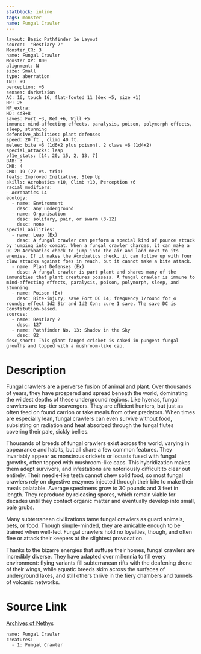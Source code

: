 ```yaml
---
statblock: inline
tags: monster
name: Fungal Crawler
---
```

```statblock
layout: Basic Pathfinder 1e Layout
source:  "Bestiary 2"
Monster_CR: 3
name: Fungal Crawler
Monster_XP: 800
alignment: N
size: Small
type: aberration
INI: +9
perception: +6
senses: darkvision
AC: 16, touch 16, flat-footed 11 (dex +5, size +1)
HP: 26
HP_extra: 
HD: 4d8+8
saves: Fort +3, Ref +6, Will +5
immune: mind-affecting effects, paralysis, poison, polymorph effects, sleep, stunning
defensive_abilities: plant defenses
speed: 20 ft., climb 40 ft.
melee: bite +6 (1d6+2 plus poison), 2 claws +6 (1d4+2)
special_attacks: leap
pf1e_stats: [14, 20, 15, 2, 13, 7]
BAB: 3
CMB: 4
CMD: 19 (27 vs. trip)
feats: Improved Initiative, Step Up
skills: Acrobatics +10, Climb +10, Perception +6
racial_modifiers:
- Acrobatics 14
ecology:
  - name: Environment
    desc: any underground
  - name: Organisation
    desc: solitary, pair, or swarm (3-12)
    desc: none
special_abilities:
  - name: Leap (Ex)
    desc: A fungal crawler can perform a special kind of pounce attack by jumping into combat. When a fungal crawler charges, it can make a DC 20 Acrobatics check to jump into the air and land next to its enemies. If it makes the Acrobatics check, it can follow up with four claw attacks against foes in reach, but it cannot make a bite attack.
  - name: Plant Defenses (Ex)
    desc: A fungal crawler is part plant and shares many of the immunities that plant creatures possess. A fungal crawler is immune to mind-affecting effects, paralysis, poison, polymorph, sleep, and stunning.
  - name: Poison (Ex)
    desc: Bite-injury; save Fort DC 14; frequency 1/round for 4 rounds; effect 1d2 Str and 1d2 Con; cure 1 save. The save DC is Constitution-based.
sources:
  - name: Bestiary 2
    desc: 127
  - name: Pathfinder No. 13: Shadow in the Sky
    desc: 82
desc_short: This giant fanged cricket is caked in pungent fungal growths and topped with a mushroom-like cap.
```
# Description
Fungal crawlers are a perverse fusion of animal and plant. Over thousands of years, they have prospered and spread beneath the world, dominating the wildest depths of these underground regions. Like hyenas, fungal crawlers are top-tier scavengers. They are efficient hunters, but just as often feed on found carrion or take meals from other predators. When times are especially lean, fungal crawlers can even survive without food, subsisting on radiation and heat absorbed through the fungal flutes covering their pale, sickly bellies.

Thousands of breeds of fungal crawlers exist across the world, varying in appearance and habits, but all share a few common features. They invariably appear as monstrous crickets or locusts fused with fungal growths, often topped with mushroom-like caps. This hybridization makes them adept survivors, and infestations are notoriously difficult to clear out entirely. Their needle-like teeth cannot chew solid food, so most fungal crawlers rely on digestive enzymes injected through their bite to make their meals palatable. Average specimens grow to 30 pounds and 3 feet in length. They reproduce by releasing spores, which remain viable for decades until they contact organic matter and eventually develop into small, pale grubs.

Many subterranean civilizations tame fungal crawlers as guard animals, pets, or food. Though simple-minded, they are amicable enough to be trained when well-fed. Fungal crawlers hold no loyalties, though, and often flee or attack their keepers at the slightest provocation.

Thanks to the bizarre energies that suffuse their homes, fungal crawlers are incredibly diverse. They have adapted over millennia to fill every environment: flying variants fill subterranean rifts with the deafening drone of their wings, while aquatic breeds skim across the surfaces of underground lakes, and still others thrive in the fiery chambers and tunnels of volcanic networks.
# Source Link
[Archives of Nethys](https://aonprd.com/MonsterDisplay.aspx?ItemName=Fungal%20Crawler)
```encounter-table
name: Fungal Crawler
creatures:
  - 1: Fungal Crawler
```
